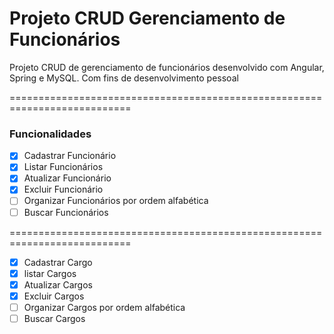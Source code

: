 # Projeto CRUD Gerenciamento de Funcionários

<p>Projeto CRUD de gerenciamento de funcionários desenvolvido com Angular, Spring e MySQL. Com fins de desenvolvimento pessoal</p> 

===========================================================================

### Funcionalidades

- [x] Cadastrar Funcionário
- [x] Listar Funcionários
- [x] Atualizar Funcionário
- [x] Excluir Funcionário
- [ ] Organizar Funcionários por ordem alfabética
- [ ] Buscar Funcionários

===========================================================================

- [x] Cadastrar Cargo
- [x] listar Cargos
- [x] Atualizar Cargos
- [x] Excluir Cargos
- [ ] Organizar Cargos por ordem alfabética
- [ ] Buscar Cargos